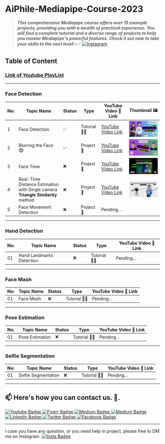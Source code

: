 # AiPhile-Mediapipe-Course-2023
> ***This comprehensive Mediapipe course offers over 15 example projects, providing you with a wealth of practical experience. You will find a complete tutorial and a diverse range of projects to help you master Mediapipe's powerful features. Check it out now to take your skills to the next level!*** 👉   <a href="https://www.youtube.com/c/aiphile"><img alt="Instagram" src="https://img.shields.io/badge/YouTube-red?style=for-the-badge&logo=youtube&logoColor=white"  width="80"> </a> 

## **Table of Content**

### [Link of Youtube PlayList](https://www.youtube.com/watch?v=FsVAvgR9ifY&list=PLJ958Ls6nowW0tgwl1yoL2oF90PeevFvG) 

---
### Face Detection
| No: | Topic Name                                                                       | Status | Type         | YouTube Video 🎥 Link                              | Thumbnail 🖼️                                                                           |
|-----|----------------------------------------------------------------------------------|--------|--------------|----------------------------------------------------|----------------------------------------------------------------------------------------|
| 1   | Face Detection                                                                   | ✅      | Tutorial 👨‍🏫 | [YouTube Video Link](https://youtu.be/FsVAvgR9ifY) | <img src="/Thumbnail_Images/Face_Detection-1.png" width="220px">                       |
| 2   | Blurring the Face 🐵                                                             | ✅      | Project 🚧   | [YouTube Video Link](https://youtu.be/E91EjA4nkKg) | <img src="/Thumbnail_Images/Face_Detection-2.png" width="220px">                       |
| 3   | Face Time                                                                        | ❌      | Project 🚧   | [YouTube Video Link](https://youtu.be/PSnoLNzo-9g) | <img src="/Thumbnail_Images/Face-Time-3.png" width="220px">                            |
| 4   | Real-Time Distance Estimation with Single camera  **Triangle Similarity** method | ❌      | Project 🚧   | [YouTube Video Link](https://youtu.be/B-ziI5Bplug) | <img src="/Thumbnail_Images/Face_Detection_and_Distance_Estimation.png" width="220px"> |
| 5   | Face Movement Detection                                                          | ❌      | Project 🚧   | Pending...                                         |                                                                                        |
---

### Hand Detection
| No: | Topic Name               | Status | Type         | YouTube Video 🎥 Link |
|-----|--------------------------|--------|--------------|-----------------------|
| 01  | Hand Landmarks Detection | ❌      | Tutorial 👨‍🏫 | Pending...            |
---
### Face Mash 
| No: | Topic Name | Status | Type         | YouTube Video 🎥 Link |
|-----|------------|--------|--------------|-----------------------|
| 01  | Face Mesh  | ❌      | Tutorial 👨‍🏫 | Pending...            |
---
### Pose Estimation
| No: | Topic Name      | Status | Type         | YouTube Video 🎥 Link |
|-----|-----------------|--------|--------------|-----------------------|
| 01  | Pose Estimation | ❌      | Tutorial 👨‍🏫 | Pending...            |
---
### Selfie Segmentation 
| No: | Topic Name          | Status | Type         | YouTube Video 🎥 Link |
|-----|---------------------|--------|--------------|-----------------------|
| 01  | Selfie Segmentation | ❌      | Tutorial 👨‍🏫 | Pending...            |

---

## 📫 Here's how you can contact us. :wave:.

 
   <div id="badges">

 <!-- Youtube Badge -->
  <a href="https://www.youtube.com/c/aiphile">
    <img src="https://img.shields.io/badge/YouTube-red?style=for-the-badge&logo=youtube&logoColor=white" alt="Youtube Badge"/>
  </a>

<!-- Fiverr Badge -->
   <a href="https://www.fiverr.com/aiphile">
    <img src="https://img.shields.io/badge/Fiverr-fiverr?style=for-the-badge&logo=Fiverr&logoColor=black" alt="Fiverr Badge"/>
  </a>
<!-- Instagram Badge  -->
  <a href="https://www.instagram.com/aiphile17">
    <img src="https://img.shields.io/badge/Instagram-purple?style=for-the-badge&logo=Instagram&logoColor=white" alt="Medium Badge"/>

<!-- Medium Badge  -->
  <a href="https://medium.com/@aiphile">
    <img src="https://img.shields.io/badge/Medium-black?style=for-the-badge&logo=Medium&logoColor=white" alt="Medium Badge"/>
  </a>

<!-- LinkedIn Badge -->
  <a href="https://www.linkedin.com/company/aiphile">
    <img src="https://img.shields.io/badge/LinkedIn-blue?style=for-the-badge&logo=linkedin&logoColor=white" alt="LinkedIn Badge"/>
  </a>

  <!-- Twitter Badge  -->
  <a href="https://twitter.com/ai_phile">
    <img src="https://img.shields.io/badge/Twitter-blue?style=for-the-badge&logo=twitter&logoColor=white" alt="Twitter Badge"/>
  </a>

  <!-- Face book badge  --> 
  <a href="https://web.facebook.com/AIPhile17">
    <img src="https://img.shields.io/badge/Facebook-blue?style=for-the-badge&logo=Facebook&logoColor=white" alt="Facebook Badge"/>
  </a> 
 
</div>

---
I case you have any question, or you need help in project, please free to  DM me on Instagram.   <a href="https://www.instagram.com/aiphile17">
    <img src="https://img.shields.io/badge/Instagram-purple?style=for-the-badge&logo=Instagram&logoColor=white" height=20  alt="Insta Badge"/>
